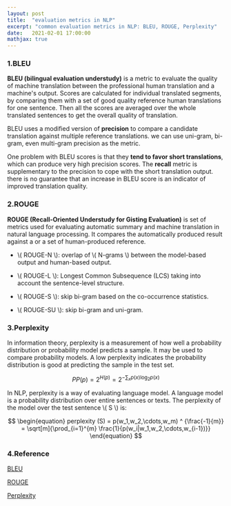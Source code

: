 ```yaml
---
layout: post
title:  "evaluation metrics in NLP"
excerpt: "common evaluation metrics in NLP: BLEU, ROUGE, Perplexity"
date:   2021-02-01 17:00:00
mathjax: true
---
```


### 1.BLEU

**BLEU (bilingual evaluation understudy)** is a metric to evaluate the quality of machine translation between the professional human translation and a machine's output.
Scores are calculated for individual translated segments, by comparing them with a set of good quality reference human translations for one sentence. Then all the scores are
averaged over the whole translated sentences to get the overall quality of translation.

BLEU uses a modified version of **precision** to compare a candidate translation against multiple reference translations. we can use uni-gram, bi-gram, even multi-gram precision as the metric.

One problem with BLEU scores is that they **tend to favor short translations**, which can produce very high precision scores. The **recall** metric is supplementary to the precision to cope with the short translation output.
there is no guarantee that an increase in BLEU score is an indicator of improved translation quality.

### 2.ROUGE

**ROUGE (Recall-Oriented Understudy for Gisting Evaluation)** is set of metrics used for evaluating automatic summary and machine translation in natural language processing.
It compares the automatically produced result against a or a set of human-produced reference.

- \\( ROUGE-N \\): overlap of \\( N-grams \\) between the model-based output and human-based output.

- \\( ROUGE-L \\): Longest Common Subsequence (LCS) taking into account the sentence-level structure.

- \\( ROUGE-S \\): skip bi-gram based on the co-occurrence statistics.

- \\( ROUGE-SU \\): skip bi-gram and uni-gram.

### 3.Perplexity

In information theory, perplexity is a measurement of how well a probability distribution or probability model predicts a sample. 
It may be used to compare probability models. A low perplexity indicates the probability distribution is good at predicting the sample in the test set.


$$
\begin{equation}
PP (p) = 2^{H(p)} = 2 ^ {- \sum_{x} p(x) \log_{2} p(x)}
\end{equation}
$$

In NLP, perplexity is a way of evaluating language model. A language model is a probability distribution over entire sentences or texts.
The perplexity of the model over the test sentence \\( S \\) is: 

$$
\begin{equation}
perplexity (S) = p(w_1,w_2,\cdots,w_m) ^ {\frac{-1}{m}} = \sqrt[m]{\prod_{i=1}^{m} \frac{1}{p(w_i|w_1,w_2,\cdots,w_{i-1})}}
\end{equation}
$$

### 4.Reference

[BLEU](https://en.wikipedia.org/wiki/BLEU)

[ROUGE](https://en.wikipedia.org/wiki/ROUGE_(metric))

[Perplexity](https://en.wikipedia.org/wiki/Perplexity)


